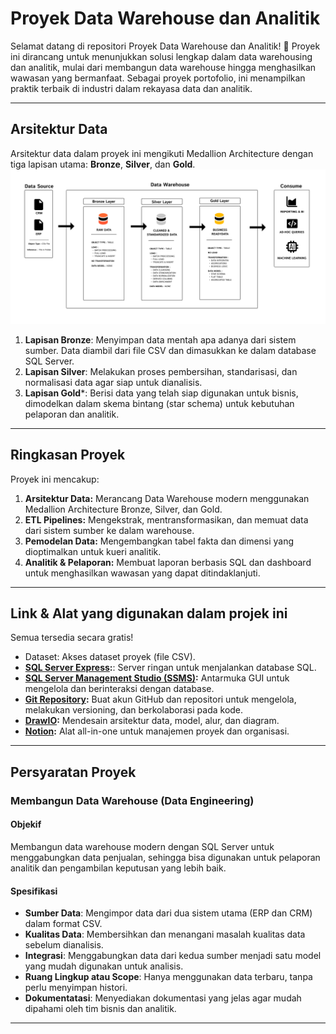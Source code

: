 # Proyek Data Warehouse dan Analitik

Selamat datang di repositori Proyek Data Warehouse dan Analitik! 🚀 
Proyek ini dirancang untuk menunjukkan solusi lengkap dalam data warehousing dan analitik, mulai dari membangun data warehouse hingga menghasilkan wawasan yang bermanfaat. Sebagai proyek portofolio, ini menampilkan praktik terbaik di industri dalam rekayasa data dan analitik.

---
## Arsitektur Data

Arsitektur data dalam proyek ini mengikuti Medallion Architecture dengan tiga lapisan utama: **Bronze**, **Silver**, dan **Gold**.
![Data Architecture](docs/data_architecture.png)

1. **Lapisan Bronze**: Menyimpan data mentah apa adanya dari sistem sumber. Data diambil dari file CSV dan dimasukkan ke dalam database SQL Server.
2. **Lapisan Silver**: Melakukan proses pembersihan, standarisasi, dan normalisasi data agar siap untuk dianalisis.
3. **Lapisan Gold***: Berisi data yang telah siap digunakan untuk bisnis, dimodelkan dalam skema bintang (star schema) untuk kebutuhan pelaporan dan analitik.

---
## Ringkasan Proyek

Proyek ini mencakup:

1. **Arsitektur Data:** Merancang Data Warehouse modern menggunakan Medallion Architecture Bronze, Silver, dan Gold.
2. **ETL Pipelines:** Mengekstrak, mentransformasikan, dan memuat data dari sistem sumber ke dalam warehouse.
3. **Pemodelan Data:** Mengembangkan tabel fakta dan dimensi yang dioptimalkan untuk kueri analitik.
4. **Analitik & Pelaporan:** Membuat laporan berbasis SQL dan dashboard untuk menghasilkan wawasan yang dapat ditindaklanjuti.

---
## Link & Alat yang digunakan dalam projek ini

Semua tersedia secara gratis!

- Dataset: Akses dataset proyek (file CSV).
- **[SQL Server Express](https://www.microsoft.com/en-us/sql-server/sql-server-downloads):**: Server ringan untuk menjalankan database SQL.
- **[SQL Server Management Studio (SSMS)](https://learn.microsoft.com/en-us/sql/ssms/download-sql-server-management-studio-ssms?view=sql-server-ver16):** Antarmuka GUI untuk mengelola dan berinteraksi dengan database.
- **[Git Repository](https://github.com/):** Buat akun GitHub dan repositori untuk mengelola, melakukan versioning, dan berkolaborasi pada kode.
- **[DrawIO](https://www.drawio.com/):** Mendesain arsitektur data, model, alur, dan diagram.
- **[Notion](https://www.notion.com/):** Alat all-in-one untuk manajemen proyek dan organisasi.

---
## Persyaratan Proyek

### Membangun Data Warehouse (Data Engineering)

#### Objekif
Membangun data warehouse modern dengan SQL Server untuk menggabungkan data penjualan, sehingga bisa digunakan untuk pelaporan analitik dan pengambilan keputusan yang lebih baik.

#### Spesifikasi
- **Sumber Data**: Mengimpor data dari dua sistem utama (ERP dan CRM) dalam format CSV.
- **Kualitas Data**: Membersihkan dan menangani masalah kualitas data sebelum dianalisis.
- **Integrasi**: Menggabungkan data dari kedua sumber menjadi satu model yang mudah digunakan untuk analisis.
- **Ruang Lingkup atau Scope**: Hanya menggunakan data terbaru, tanpa perlu menyimpan histori.
- **Dokumentatasi**: Menyediakan dokumentasi yang jelas agar mudah dipahami oleh tim bisnis dan analitik.

---

